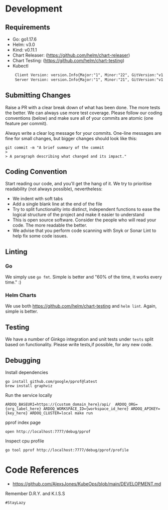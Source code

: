 # Development
## Requirements
- Go: go1.17.6
- Helm: v3.0
- Kind: v0.11.1
- Chart Releaser: (https://github.com/helm/chart-releaser)
- Chart Testing: (https://github.com/helm/chart-testing)
- Kubectl 
   ```txt
    Client Version: version.Info{Major:"1", Minor:"22", GitVersion:"v1.22.5" }
    Server Version: version.Info{Major:"1", Minor:"21", GitVersion:"v1.21.1" }
    ```
## Submitting Changes
Raise a PR with a clear break down of what has been done. The more tests the better. We can always use more test coverage. Please follow our coding conventions (below) and make sure all of your commits are atomic (one feature per commit).

Always write a clear log message for your commits. One-line messages are fine for small changes, but bigger changes should look like this:
```shell
git commit -m "A brief summary of the commit
> 
> A paragraph describing what changed and its impact."
```
## Coding Convention
Start reading our code, and you'll get the hang of it. We try to prioritise readability (not always possible), nevertheless:
- We indent with soft tabs
- Add a single blank line at the end of the file
- Try to split functionality into distinct, independent  functions to ease the logical structure of the project and make it easier to understand
- This is open source software. Consider the people who will read your code. The more readable the better.
- We advise that you perform code scanning with Snyk or Sonar Lint to help fix some code issues.

## Linting
### Go
We simply use `go fmt`. Simple is better and "60% of the time, it works every time." :)

### Helm Charts
We use both https://github.com/helm/chart-testing and `helm lint`. Again, simple is better.

## Testing
We have a number of Ginkgo integration and unit tests under `tests` split based on functionality. Please write tests,if possible, for any new code.

## Debugging
Install dependencies
```shell
go install github.com/google/pprof@latest
brew install graphviz
```
Run the service locally
```shell
ARDOQ_BASEURI=https://{custom_domain_here}/api/  ARDOQ_ORG={org_label_here} ARDOQ_WORKSPACE_ID={workspace_id_here} ARDOQ_APIKEY={key_here} ARDOQ_CLUSTER=local make run
```
pprof index page
```shell
open http://localhost:7777/debug/pprof
```
Inspect cpu profile
```shell
go tool pprof http://localhost:7777/debug/pprof/profile
```



# Code References
- https://github.com/AlexsJones/KubeOps/blob/main/DEVELOPMENT.md

Remember D.R.Y. and K.I.S.S

`#StayLazy`
